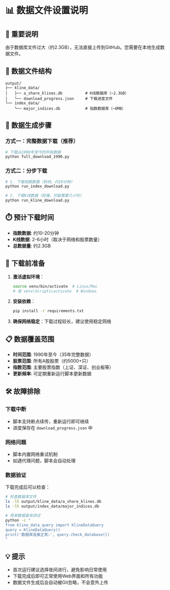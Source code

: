 # 📊 数据文件设置说明

## 🚨 重要说明

由于数据库文件过大（约2.3GB），无法直接上传到GitHub。您需要在本地生成数据文件。

## 📂 数据文件结构

```
output/
├── kline_data/
│   ├── a_share_klines.db          # K线数据库（~2.3GB）
│   └── download_progress.json     # 下载进度文件
└── index_data/
    └── major_indices.db           # 指数数据库（~6MB）
```

## 🚀 数据生成步骤

### 方式一：完整数据下载（推荐）
```bash
# 下载从1990年至今的所有数据
python full_download_1990.py
```

### 方式二：分步下载
```bash
# 1. 下载指数数据（较快，约10分钟）
python run_index_download.py

# 2. 下载K线数据（较慢，可能需要几小时）
python run_kline_download.py
```

## ⏱️ 预计下载时间

- **指数数据**: 约10-20分钟
- **K线数据**: 2-6小时（取决于网络和股票数量）
- **总数据量**: 约2.3GB

## 🔧 下载前准备

1. **激活虚拟环境**：
   ```bash
   source venv/bin/activate  # Linux/Mac
   # 或 venv\Scripts\activate  # Windows
   ```

2. **安装依赖**：
   ```bash
   pip install -r requirements.txt
   ```

3. **确保网络稳定**：下载过程较长，建议使用稳定网络

## 📋 数据覆盖范围

- **时间范围**: 1990年至今（35年完整数据）
- **股票范围**: 所有A股股票（约5000+只）
- **指数范围**: 主要股票指数（上证、深证、创业板等）
- **更新频率**: 可定期重新运行脚本更新数据

## 🛠️ 故障排除

### 下载中断
- 脚本支持断点续传，重新运行即可继续
- 进度保存在 `download_progress.json` 中

### 网络问题
- 脚本内置网络重试机制
- 如遇代理问题，脚本会自动处理

### 数据验证
下载完成后可以检查：
```bash
# 检查数据库文件
ls -lh output/kline_data/a_share_klines.db
ls -lh output/index_data/major_indices.db

# 简单数据查询测试
python -c "
from kline_data_query import KlineDataQuery
query = KlineDataQuery()
print('数据库连接正常:', query.check_database())
"
```

## 💡 提示

- 首次运行建议选择夜间进行，避免影响日常使用
- 下载完成后即可正常使用Web界面和所有功能
- 数据文件生成后会自动被Git忽略，不会意外上传
